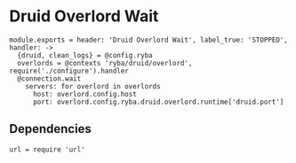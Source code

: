 
# Druid Overlord Wait

    module.exports = header: 'Druid Overlord Wait', label_true: 'STOPPED', handler: ->
      {druid, clean_logs} = @config.ryba
      overlords = @contexts 'ryba/druid/overlord', require('./configure').handler
      @connection.wait
        servers: for overlord in overlords
          host: overlord.config.host
          port: overlord.config.ryba.druid.overlord.runtime['druid.port']

## Dependencies

    url = require 'url'
